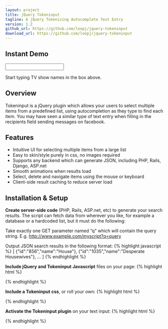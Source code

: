 ```yaml
---
layout: project
title: jQuery Tokeninput
tagline: A jQuery Tokenizing Autocomplete Text Entry
version: 1.2
github_url: https://github.com/loopj/jquery-tokeninput
download_url: https://github.com/loopj/jquery-tokeninput
---
```


<script type="text/javascript" src="https://github.com/loopj/jquery-tokeninput/raw/master/src/jquery.tokeninput.js"></script>
<link rel="stylesheet" href="https://github.com/loopj/jquery-tokeninput/raw/master/styles/token-input-facebook.css" type="text/css" />

<script type="text/javascript"> 
$(document).ready(function() {
    $("#tokeninput-demo").tokenInput("http://shell.loopj.com/tokeninput/tvshows.php", {
        classes: {
            tokenList: "token-input-list-facebook",
            token: "token-input-token-facebook",
            tokenDelete: "token-input-delete-token-facebook",
            selectedToken: "token-input-selected-token-facebook",
            highlightedToken: "token-input-highlighted-token-facebook",
            dropdown: "token-input-dropdown-facebook",
            dropdownItem: "token-input-dropdown-item-facebook",
            dropdownItem2: "token-input-dropdown-item2-facebook",
            selectedDropdownItem: "token-input-selected-dropdown-item-facebook",
            inputToken: "token-input-input-token-facebook"
        }
    });
});
</script>

Instant Demo
------------
<input type="text" id="tokeninput-demo" />

Start typing TV show names in the box above.


Overview
--------
Tokeninput is a jQuery plugin which allows your users to select multiple items
from a predefined list, using autocompletion as they type to find each item.
You may have seen a similar type of text entry when filling in the recipients 
field sending messages on facebook.


Features
--------
- Intuitive UI for selecting multiple items from a large list
- Easy to skin/style purely in css, no images required
- Supports any backend which can generate JSON, including PHP, Rails, Django, ASP.net
- Smooth animations when results load
- Select, delete and navigate items using the mouse or keyboard
- Client-side result caching to reduce server load


Installation & Setup
--------------------
**Create server-side code** (PHP, Rails, ASP.net, etc) to generate your
search results. The script can fetch data from wherever you like, for
example a database or a hardcoded list, but it must do the following:

Take exactly one GET parameter named “q” which will contain the query string.
E.g. http://www.example.com/myscript?q=query

Output JSON search results in the following format:
{% highlight javascript %}
[
    {"id":"856","name":"House"},
    {"id":"1035","name":"Desperate Housewives"},
    ...
]
{% endhighlight %}

**Include jQuery and Tokeninput Javascript** files on your page:
{% highlight html %}
<script type="text/javascript" src="https://ajax.googleapis.com/ajax/libs/jquery/1.4.4/jquery.min.js"></script>
<script type="text/javascript" src="yourfiles/jquery.tokeninput.js"></script>
{% endhighlight %}

**Include a Tokeninput css**, or roll your own:
{% highlight html %}
<link rel="stylesheet" type="text/css" href="yourfiles/token-input.css" />
{% endhighlight %}

**Activate the Tokeninput plugin** on your text input:
{% highlight html %}
<script type="text/javascript">
$(document).ready(function () {
    $("#my-text-input").tokenInput("/url/to/your/script/");
});
</script>
{% endhighlight %}